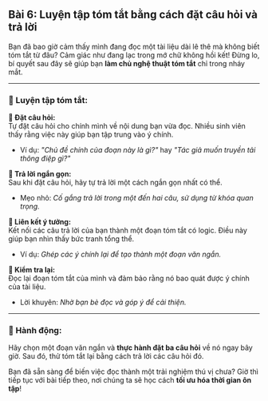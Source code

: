 ## Bài 6: Luyện tập tóm tắt bằng cách đặt câu hỏi và trả lời

Bạn đã bao giờ cảm thấy mình đang đọc một tài liệu dài lê thê mà không biết tóm tắt từ đâu? Cảm giác như đang lạc trong mớ chữ không hồi kết! Đừng lo, bí quyết sau đây sẽ giúp bạn **làm chủ nghệ thuật tóm tắt** chỉ trong nháy mắt.

---

### 📌 Luyện tập tóm tắt:

**🔹 Đặt câu hỏi:**  
Tự đặt câu hỏi cho chính mình về nội dung bạn vừa đọc. Nhiều sinh viên thấy rằng việc này giúp bạn tập trung vào ý chính.  
- Ví dụ: *"Chủ đề chính của đoạn này là gì?"* hay *"Tác giả muốn truyền tải thông điệp gì?"*

**🔹 Trả lời ngắn gọn:**  
Sau khi đặt câu hỏi, hãy tự trả lời một cách ngắn gọn nhất có thể.  
- Mẹo nhỏ: *Cố gắng trả lời trong một đến hai câu, sử dụng từ khóa quan trọng.*

**🔹 Liên kết ý tưởng:**  
Kết nối các câu trả lời của bạn thành một đoạn tóm tắt có logic. Điều này giúp bạn nhìn thấy bức tranh tổng thể.  
- Ví dụ: *Ghép các ý chính lại để tạo thành một đoạn văn ngắn.*

**🔹 Kiểm tra lại:**  
Đọc lại đoạn tóm tắt của mình và đảm bảo rằng nó bao quát được ý chính của tài liệu.  
- Lời khuyên: *Nhờ bạn bè đọc và góp ý để cải thiện.*

---

### 🚀 Hành động:

Hãy chọn một đoạn văn ngắn và **thực hành đặt ba câu hỏi** về nó ngay bây giờ. Sau đó, thử tóm tắt lại bằng cách trả lời các câu hỏi đó. 

Bạn đã sẵn sàng để biến việc đọc thành một trải nghiệm thú vị chưa? Giờ thì tiếp tục với bài tiếp theo, nơi chúng ta sẽ học cách **tối ưu hóa thời gian ôn tập**!
